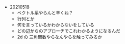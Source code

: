 - 20210518
	- ベクトル系やらんと辛くね？
	- 行列とか
	- 何を言っているかわからないをしている
	- どの辺からのアプローチでこれわかるようになるんだ
	- 2d の 三角関数やらなんやらを触ってみるか
